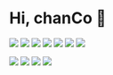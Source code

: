 # Hi, chanCo 👋

<!--
**chanCo1/chanCo1** is a ✨ _special_ ✨ repository because its `README.md` (this file) appears on your GitHub profile.

Here are some ideas to get you started:

- 🔭 I’m currently working on ...
- 🌱 I’m currently learning ...
- 👯 I’m looking to collaborate on ...
- 🤔 I’m looking for help with ...
- 💬 Ask me about ...
- 📫 How to reach me: ...
- 😄 Pronouns: ...
- ⚡ Fun fact: ...
-->


<img src="https://img.shields.io/badge/HTML5-E34F26?style=flat-square&logo=HTML5&logoColor=fff"/> <img src="https://img.shields.io/badge/CSS3-1572B6?style=flat-square&logo=CSS3&logoColor=fff"/> <img src="https://img.shields.io/badge/Scss-CC6699?style=flat-square&logo=Sass&logoColor=fff"/> <img src="https://img.shields.io/badge/JavaScript-F7DF1E?style=flat-square&logo=JavaScript&logoColor=fff"/> <img src="https://img.shields.io/badge/React-61DAFB?style=flat-square&logo=React&logoColor=fff"/> <img src="https://img.shields.io/badge/Redux-764ABC?style=flat-square&logo=Redux&logoColor=fff"/> <img src="https://img.shields.io/badge/Node.js-339933?style=flat-square&logo=Node.js&logoColor=fff"/>

<img src="https://img.shields.io/badge/Apple-000000?style=flat-square&logo=Apple&logoColor=fff"/> <img src="https://img.shields.io/badge/iTerm2-000?style=flat-square&logo=iTerm2&logoColor=green"/> <img src="https://img.shields.io/badge/Git-F05032?style=flat-square&logo=Git&logoColor=fff"/> <img src="https://img.shields.io/badge/GitHub-181717?style=flat-square&logo=GitHub&logoColor=fff"/>

